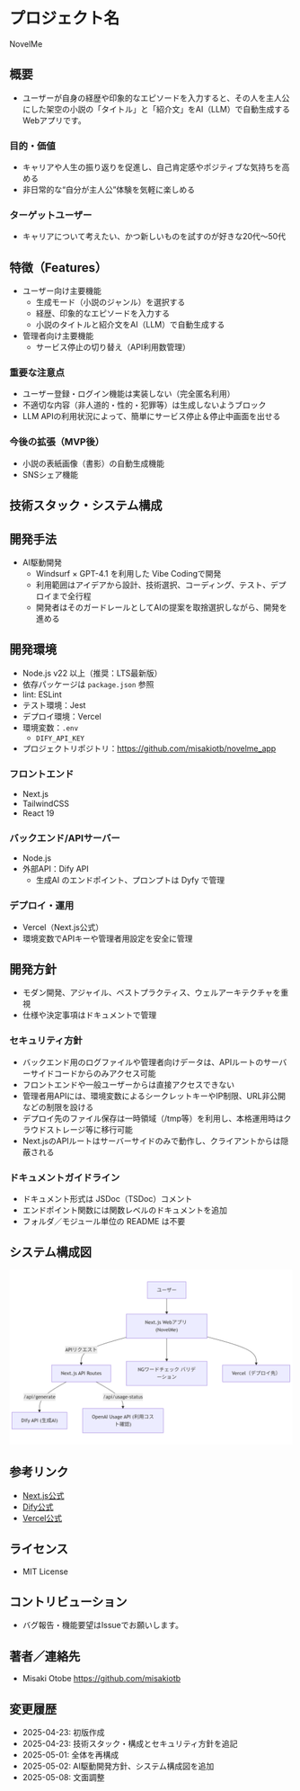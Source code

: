 # プロジェクト名
NovelMe

## 概要
- ユーザーが自身の経歴や印象的なエピソードを入力すると、その人を主人公にした架空の小説の「タイトル」と「紹介文」をAI（LLM）で自動生成するWebアプリです。

### 目的・価値
- キャリアや人生の振り返りを促進し、自己肯定感やポジティブな気持ちを高める
- 非日常的な“自分が主人公”体験を気軽に楽しめる

### ターゲットユーザー
- キャリアについて考えたい、かつ新しいものを試すのが好きな20代〜50代

## 特徴（Features）
- ユーザー向け主要機能
   - 生成モード（小説のジャンル）を選択する
   - 経歴、印象的なエピソードを入力する
   - 小説のタイトルと紹介文をAI（LLM）で自動生成する
- 管理者向け主要機能
   - サービス停止の切り替え（API利用数管理）

### 重要な注意点
- ユーザー登録・ログイン機能は実装しない（完全匿名利用）
- 不適切な内容（非人道的・性的・犯罪等）は生成しないようブロック
- LLM APIの利用状況によって、簡単にサービス停止＆停止中画面を出せる


### 今後の拡張（MVP後）
- 小説の表紙画像（書影）の自動生成機能
- SNSシェア機能

## 技術スタック・システム構成
## 開発手法
- AI駆動開発
   - Windsurf × GPT-4.1 を利用した Vibe Codingで開発
   - 利用範囲はアイデアから設計、技術選択、コーディング、テスト、デプロイまで全行程
   - 開発者はそのガードレールとしてAIの提案を取捨選択しながら、開発を進める

## 開発環境
- Node.js v22 以上（推奨：LTS最新版）
- 依存パッケージは `package.json` 参照
- lint: ESLint
- テスト環境：Jest
- デプロイ環境：Vercel
- 環境変数：`.env`
   - `DIFY_API_KEY`
- プロジェクトリポジトリ：https://github.com/misakiotb/novelme_app

### フロントエンド
- Next.js
- TailwindCSS
- React 19

### バックエンド/APIサーバー
- Node.js
- 外部API：Dify API
   - 生成AI のエンドポイント、プロンプトは Dyfy で管理
  
### デプロイ・運用
- Vercel（Next.js公式）
- 環境変数でAPIキーや管理者用設定を安全に管理


## 開発方針
- モダン開発、アジャイル、ベストプラクティス、ウェルアーキテクチャを重視
- 仕様や決定事項はドキュメントで管理

### セキュリティ方針
- バックエンド用のログファイルや管理者向けデータは、APIルートのサーバーサイドコードからのみアクセス可能
- フロントエンドや一般ユーザーからは直接アクセスできない
- 管理者用APIには、環境変数によるシークレットキーやIP制限、URL非公開などの制限を設ける
- デプロイ先のファイル保存は一時領域（/tmp等）を利用し、本格運用時はクラウドストレージ等に移行可能
- Next.jsのAPIルートはサーバーサイドのみで動作し、クライアントからは隠蔽される

### ドキュメントガイドライン
- ドキュメント形式は JSDoc（TSDoc）コメント
- エンドポイント関数には関数レベルのドキュメントを追加
- フォルダ／モジュール単位の README は不要

## システム構成図

![システム構成図](./docs/images/diagram.png)

## 参考リンク

- [Next.js公式](https://nextjs.org/)
- [Dify公式](https://dify.ai/)
- [Vercel公式](https://vercel.com/)

## ライセンス
- MIT License

## コントリビューション
- バグ報告・機能要望はIssueでお願いします。

## 著者／連絡先
- Misaki Otobe https://github.com/misakiotb


## 変更履歴
- 2025-04-23: 初版作成
- 2025-04-23: 技術スタック・構成とセキュリティ方針を追記
- 2025-05-01: 全体を再構成
- 2025-05-02: AI駆動開発方針、システム構成図を追加
- 2025-05-08: 文面調整


